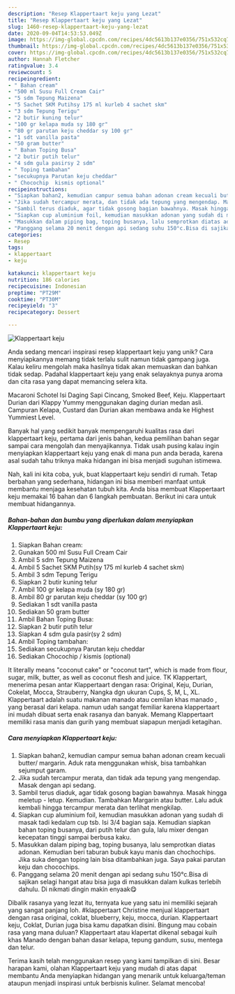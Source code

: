```yaml
---
description: "Resep Klappertaart keju yang Lezat"
title: "Resep Klappertaart keju yang Lezat"
slug: 1460-resep-klappertaart-keju-yang-lezat
date: 2020-09-04T14:53:53.049Z
image: https://img-global.cpcdn.com/recipes/4dc5613b137e0356/751x532cq70/klappertaart-keju-foto-resep-utama.jpg
thumbnail: https://img-global.cpcdn.com/recipes/4dc5613b137e0356/751x532cq70/klappertaart-keju-foto-resep-utama.jpg
cover: https://img-global.cpcdn.com/recipes/4dc5613b137e0356/751x532cq70/klappertaart-keju-foto-resep-utama.jpg
author: Hannah Fletcher
ratingvalue: 3.4
reviewcount: 5
recipeingredient:
- " Bahan cream"
- "500 ml Susu Full Cream Cair"
- "5 sdm Tepung Maizena"
- "5 Sachet SKM Putihsy 175 ml kurleb 4 sachet skm"
- "3 sdm Tepung Terigu"
- "2 butir kuning telur"
- "100 gr kelapa muda sy 180 gr"
- "80 gr parutan keju cheddar sy 100 gr"
- "1 sdt vanilla pasta"
- "50 gram butter"
- " Bahan Toping Busa"
- "2 butir putih telur"
- "4 sdm gula pasirsy 2 sdm"
- " Toping tambahan"
- "secukupnya Parutan keju cheddar"
- " Chocochip  kismis optional"
recipeinstructions:
- "Siapkan bahan2, kemudian campur semua bahan adonan cream kecuali butter/ margarin. Aduk rata menggunakan whisk, bisa tambahkan sejumput garam."
- "Jika sudah tercampur merata, dan tidak ada tepung yang mengendap. Masak dengan api sedang."
- "Sambil terus diaduk, agar tidak gosong bagian bawahnya. Masak hingga meletup - letup. Kemudian. Tambahkan Margarin atau butter. Lalu aduk kembali hingga tercampur merata dan terlihat mengkilap."
- "Siapkan cup aluminium foil, kemudian masukkan adonan yang sudah di masak tadi kedalam cup tsb. Isi 3/4 bagian saja. Kemudian siapkan bahan toping busanya, dari putih telur dan gula, lalu mixer dengan kecepatan tinggi sampai berbusa kaku."
- "Masukkan dalam piping bag, toping busanya, lalu semprotkan diatas adonan. Kemudian beri taburan bubuk kayu manis dan chochochips. Jika suka dengan toping lain bisa ditambahkan juga. Saya pakai parutan keju dan chocochips."
- "Panggang selama 20 menit dengan api sedang suhu 150°c.Bisa di sajikan selagi hangat atau bisa juga di masukkan dalam kulkas terlebih dahulu. Di nikmati dingin makin enyaak😋"
categories:
- Resep
tags:
- klappertaart
- keju

katakunci: klappertaart keju 
nutrition: 186 calories
recipecuisine: Indonesian
preptime: "PT29M"
cooktime: "PT30M"
recipeyield: "3"
recipecategory: Dessert

---
```



![Klappertaart keju](https://img-global.cpcdn.com/recipes/4dc5613b137e0356/751x532cq70/klappertaart-keju-foto-resep-utama.jpg)

Anda sedang mencari inspirasi resep klappertaart keju yang unik? Cara menyiapkannya memang tidak terlalu sulit namun tidak gampang juga. Kalau keliru mengolah maka hasilnya tidak akan memuaskan dan bahkan tidak sedap. Padahal klappertaart keju yang enak selayaknya punya aroma dan cita rasa yang dapat memancing selera kita.

Macaroni Schotel Isi Daging Sapi Cincang, Smoked Beef, Keju. Klappertaart Durian dari Klappy Yummy menggunakan daging durian medan asli. Campuran Kelapa, Custard dan Durian akan membawa anda ke Highest Yummiest Level.

Banyak hal yang sedikit banyak mempengaruhi kualitas rasa dari klappertaart keju, pertama dari jenis bahan, kedua pemilihan bahan segar sampai cara mengolah dan menyajikannya. Tidak usah pusing kalau ingin menyiapkan klappertaart keju yang enak di mana pun anda berada, karena asal sudah tahu triknya maka hidangan ini bisa menjadi suguhan istimewa.


Nah, kali ini kita coba, yuk, buat klappertaart keju sendiri di rumah. Tetap berbahan yang sederhana, hidangan ini bisa memberi manfaat untuk membantu menjaga kesehatan tubuh kita. Anda bisa membuat Klappertaart keju memakai 16 bahan dan 6 langkah pembuatan. Berikut ini cara untuk membuat hidangannya.

<!--inarticleads1-->

##### Bahan-bahan dan bumbu yang diperlukan dalam menyiapkan Klappertaart keju:

1. Siapkan  Bahan cream:
1. Gunakan 500 ml Susu Full Cream Cair
1. Ambil 5 sdm Tepung Maizena
1. Ambil 5 Sachet SKM Putih(sy 175 ml kurleb 4 sachet skm)
1. Ambil 3 sdm Tepung Terigu
1. Siapkan 2 butir kuning telur
1. Ambil 100 gr kelapa muda (sy 180 gr)
1. Ambil 80 gr parutan keju cheddar (sy 100 gr)
1. Sediakan 1 sdt vanilla pasta
1. Sediakan 50 gram butter
1. Ambil  Bahan Toping Busa:
1. Siapkan 2 butir putih telur
1. Siapkan 4 sdm gula pasir(sy 2 sdm)
1. Ambil  Toping tambahan:
1. Sediakan secukupnya Parutan keju cheddar
1. Sediakan  Chocochip / kismis (optional)


It literally means &#34;coconut cake&#34; or &#34;coconut tart&#34;, which is made from flour, sugar, milk, butter, as well as coconut flesh and juice. TK Klappertart, menerima pesan antar Klappertaart dengan rasa: Original, Keju, Durian, Cokelat, Mocca, Strauberry, Nangka dgn ukuran Cups, S, M, L, XL. Klappertaart adalah suatu makanan manado atau cemilan khas manado , yang berasal dari kelapa. namun udah sangat femiliar karena klappertaart ini mudah dibuat serta enak rasanya dan banyak. Memang Klappertaart memiliki rasa manis dan gurih yang membuat siapapun menjadi ketagihan. 

<!--inarticleads2-->

##### Cara menyiapkan Klappertaart keju:

1. Siapkan bahan2, kemudian campur semua bahan adonan cream kecuali butter/ margarin. Aduk rata menggunakan whisk, bisa tambahkan sejumput garam.
1. Jika sudah tercampur merata, dan tidak ada tepung yang mengendap. Masak dengan api sedang.
1. Sambil terus diaduk, agar tidak gosong bagian bawahnya. Masak hingga meletup - letup. Kemudian. Tambahkan Margarin atau butter. Lalu aduk kembali hingga tercampur merata dan terlihat mengkilap.
1. Siapkan cup aluminium foil, kemudian masukkan adonan yang sudah di masak tadi kedalam cup tsb. Isi 3/4 bagian saja. Kemudian siapkan bahan toping busanya, dari putih telur dan gula, lalu mixer dengan kecepatan tinggi sampai berbusa kaku.
1. Masukkan dalam piping bag, toping busanya, lalu semprotkan diatas adonan. Kemudian beri taburan bubuk kayu manis dan chochochips. Jika suka dengan toping lain bisa ditambahkan juga. Saya pakai parutan keju dan chocochips.
1. Panggang selama 20 menit dengan api sedang suhu 150°c.Bisa di sajikan selagi hangat atau bisa juga di masukkan dalam kulkas terlebih dahulu. Di nikmati dingin makin enyaak😋


Dibalik rasanya yang lezat itu, ternyata kue yang satu ini memiliki sejarah yang sangat panjang loh. #klappertaart Christine menjual klappertaart dengan rasa original, coklat, blueberry, keju, mocca, durian. Klappertaart keju, Coklat, Durian juga bisa kamu dapatkan disini. Bingung mau cobain rasa yang mana duluan? Klappertaart atau klapertat dikenal sebagai kuih khas Manado dengan bahan dasar kelapa, tepung gandum, susu, mentega dan telur. 

Terima kasih telah menggunakan resep yang kami tampilkan di sini. Besar harapan kami, olahan Klappertaart keju yang mudah di atas dapat membantu Anda menyiapkan hidangan yang menarik untuk keluarga/teman ataupun menjadi inspirasi untuk berbisnis kuliner. Selamat mencoba!
